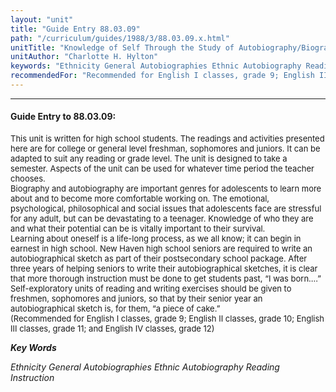 ```yaml
---
layout: "unit"
title: "Guide Entry 88.03.09"
path: "/curriculum/guides/1988/3/88.03.09.x.html"
unitTitle: "Knowledge of Self Through the Study of Autobiography/Biography"
unitAuthor: "Charlotte H. Hylton"
keywords: "Ethnicity General Autobiographies Ethnic Autobiography Reading Instruction"
recommendedFor: "Recommended for English I classes, grade 9; English II classes, grade 10; English III classes, grade 11; and English IV classes, grade 12"
---
```

<body>
<hr/>
 <h4>
  Guide Entry to 88.03.09:
 </h4>
 <font size="-1">
  <dl>
   <dt>
    This unit is written for high school students. The readings and activities presented here are for college or general level freshman, sophomores and juniors. It can be adapted to suit any reading or grade level. The unit is designed to take a semester. Aspects of the unit can be used for whatever time period the teacher chooses.
    <dt>
     Biography and autobiography are important genres for adolescents to learn more about and to become more comfortable working on. The emotional, psychological, philosophical and social issues that adolescents face are stressful for any adult, but can be devastating to a teenager. Knowledge of who they are and what their potential can be is vitally important to their survival.
     <dt>
      Learning about oneself is a life-long process, as we all know; it can begin in earnest in high school. New Haven high school seniors are required to write an autobiographical sketch as part of their postsecondary school package. After three years of helping seniors to write their autobiographical sketches, it is clear that more thorough instruction must be done to get students past, “I was born....” Self-exploratory units of reading and writing exercises should be given to freshmen, sophomores and juniors, so that by their senior year an autobiographical sketch is, for them, “a piece of cake.”
      <dt>
       (Recommended for English I classes, grade 9; English II classes, grade 10; English III classes, grade 11; and English IV classes, grade 12)
      </dt>
     </dt>
    </dt>
   </dt>
  </dl>
 </font>
 <p>
  <b>
   <i>
    Key Words
   </i>
  </b>
  <br/>
 </p>
 <p>
  <i>
   Ethnicity General Autobiographies Ethnic Autobiography Reading Instruction
  </i>
 </p>

</body>